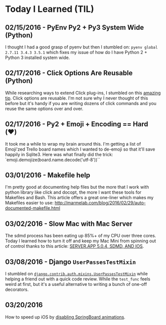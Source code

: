 # Today I Learned (TIL)

02/15/2016 - PyEnv Py2 + Py3 System Wide (Python)
---
I thought I had a good grasp of pyenv but then I stumbled on: `pyenv global 2.7.11 3.4.3 3.5.1` which fixes my issue of how do I have Python 2 + Python 3 installed system wide.

02/17/2016 - Click Options Are Reusable (Python)
---
While researching ways to extend Click plug-ins, I stumbled on this [amazing tip](https://github.com/click-contrib/click-plugins/blob/master/README.rst#best-practices-and-extra-credit). Click options are reusable. I'm not sure why I never thought of this before but it's handy if you are writing dozens of click commands and you reuse the same options over and over. 

02/17/2016 - Py2 + Emoji + Encoding == Hard (:heart:)
---
It took me a while to wrap my brain around this. I'm getting a list of Emoji'zed Trello board names which I wanted to de-emoji so that it'll save happily in Sqlite3. Here was what finally did the trick: `emoji.demojize(board.name.decode('utf-8'))``

03/01/2016 - Makefile help
---
I'm pretty good at documenting help files but the more that I work with python library like click and docopt, the more I want these tools for Makefiles and Bash. This article offers a great one-liner which makes my Makefiles easier to use: http://marmelab.com/blog/2016/02/29/auto-documented-makefile.html

03/02/2016 - Slow Mac with Mac Server
---
The sdmd process has been eating up 85%+ of my CPU over three cores. Today I learned how to turn it off and keep my Mac Mini from spinning out of control thanks to this article: [SERVER.APP 5.0.4, SDMD, AND IOS](https://osxbytes.wordpress.com/2015/10/02/server-app-5-0-4-sdmd-and-ios/).

03/08/2016 - Django `UserPassesTestMixin`
---
I stumbled on [`django.contrib.auth.mixins.UserPassesTestMixin`](https://docs.djangoproject.com/en/1.9/topics/auth/default/#django.contrib.auth.mixins.UserPassesTestMixin) while helping a friend out with a quick code review. While the `test_func` feels weird at first, but it's a useful alternative to writing a bunch of one-off decorators.

03/20/2016
---
How to speed up iOS by [disabling SpringBoard animations](http://9to5mac.com/2016/03/08/how-to-disable-ios-springboard-animations-faster-glitch/).
